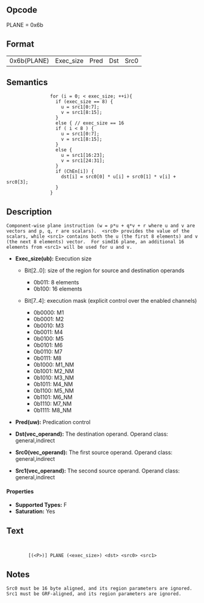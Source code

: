 <!---======================= begin_copyright_notice ============================

Copyright (c) 2019-2021 Intel Corporation

Permission is hereby granted, free of charge, to any person obtaining a copy
of this software and associated documentation files (the "Software"),
to deal in the Software without restriction, including without limitation
the rights to use, copy, modify, merge, publish, distribute, sublicense,
and/or sell copies of the Software, and to permit persons to whom
the Software is furnished to do so, subject to the following conditions:

The above copyright notice and this permission notice shall be included
in all copies or substantial portions of the Software.

THE SOFTWARE IS PROVIDED "AS IS", WITHOUT WARRANTY OF ANY KIND, EXPRESS OR
IMPLIED, INCLUDING BUT NOT LIMITED TO THE WARRANTIES OF MERCHANTABILITY,
FITNESS FOR A PARTICULAR PURPOSE AND NONINFRINGEMENT. IN NO EVENT SHALL THE
AUTHORS OR COPYRIGHT HOLDERS BE LIABLE FOR ANY CLAIM, DAMAGES OR OTHER
LIABILITY, WHETHER IN AN ACTION OF CONTRACT, TORT OR OTHERWISE, ARISING
FROM, OUT OF OR IN CONNECTION WITH THE SOFTWARE OR THE USE OR OTHER DEALINGS
IN THE SOFTWARE.

============================= end_copyright_notice ==========================-->

 

## Opcode

  PLANE = 0x6b

## Format

| | | | | |
| --- | --- | --- | --- | --- |
| 0x6b(PLANE) | Exec_size | Pred | Dst | Src0 | Src1 |


## Semantics




                    for (i = 0; < exec_size; ++i){
                      if (exec_size == 8) {
                        u = src1[0:7];
                        v = src1[8:15];
                      }
                      else { // exec_size == 16
                      if ( i < 8 ) {
                        u = src1[0:7];
                        v = src1[8:15];
                      }
                      else {
                        u = src1[16:23];
                        v = src1[24:31];
                      }
                      if (ChEn[i]) {
                        dst[i] = src0[0] * u[i] + src0[1] * v[i] + src0[3];
                      }
                    }

## Description


    Component-wise plane instruction (w = p*u + q*v + r where u and v are vectors and p, q, r are scalars).  <src0> provides the value of the scalars, while <src1> contains both the u (the first 8 elements) and v (the next 8 elements) vector.  For simd16 plane, an additional 16 elements from <src1> will be used for u and v.

- **Exec_size(ub):** Execution size
 
  - Bit[2..0]: size of the region for source and destination operands
 
    - 0b011:  8 elements 
    - 0b100:  16 elements 
  - Bit[7..4]: execution mask (explicit control over the enabled channels)
 
    - 0b0000:  M1 
    - 0b0001:  M2 
    - 0b0010:  M3 
    - 0b0011:  M4 
    - 0b0100:  M5 
    - 0b0101:  M6 
    - 0b0110:  M7 
    - 0b0111:  M8 
    - 0b1000:  M1_NM 
    - 0b1001:  M2_NM 
    - 0b1010:  M3_NM 
    - 0b1011:  M4_NM 
    - 0b1100:  M5_NM 
    - 0b1101:  M6_NM 
    - 0b1110:  M7_NM 
    - 0b1111:  M8_NM
- **Pred(uw):** Predication control

- **Dst(vec_operand):** The destination operand. Operand class: general,indirect

- **Src0(vec_operand):** The first source operand. Operand class: general,indirect

- **Src1(vec_operand):** The second source operand. Operand class: general,indirect

#### Properties
- **Supported Types:** F 
- **Saturation:** Yes 


## Text
```
    

		[(<P>)] PLANE (<exec_size>) <dst> <src0> <src1>
```



## Notes



    Src0 must be 16 byte aligned, and its region parameters are ignored. Src1 must be GRF-aligned, and its region parameters are ignored.
